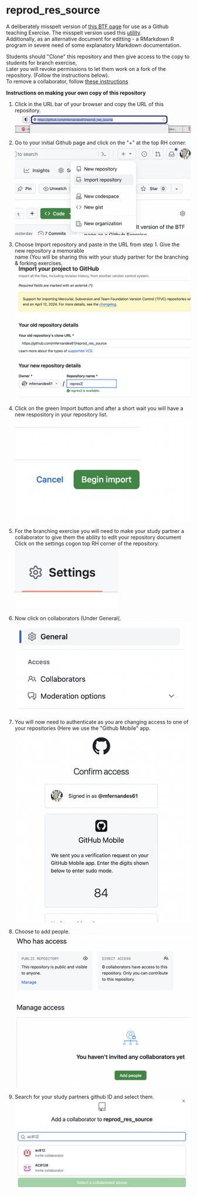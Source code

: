 # reprod_res_source
A deliberately misspelt version of [this BTF page](https://bioinfotraining.bio.cam.ac.uk/about-facility) 
for use as a Github teaching Exercise. The misspelt version used this 
[utility](https://www.online-utility.org/text/misspellizer.jsp).  
Additionally, as an alternative document for editting - a RMarkdown R program in severe need of some 
explanatory Markdown documentation.   

Students should "Clone" this repository and then give access to the copy to students for branch exercise,    
Later you will revoke permissions to let them work on a fork of the repository.
(Follow the instructions below).   
To remove a collaborator, follow [these instructions](https://docs.github.com/en/account-and-profile/setting-up-and-managing-your-personal-account-on-github/managing-access-to-your-personal-repositories/removing-a-collaborator-from-a-personal-repository)

__Instructions on making your own copy of this repository__
1. Click in the URL bar of your browser and copy the URL of this repository.   
![Step 1](img/step-2.png "Step 1")

2. Go to your initial Github page and click on the "+" at the top RH corner.    
![Step 2](img/step-1.png "Step 2")

3. Choose Import repository and paste in the URL from step 1. Give the new repository a memorable    
name (You will be sharing this with your study partner for the branching & forking exercises.         
![Step 3](img/step-3.png "Step 3")

4. Click on the green Import button and after a short wait you will have a new respository in your repository list.    
![Step 4](img/step-4.png "Step 4")
   
5. For the branching exercise you will need to make your study partner a collaborator to give
them the ability to edit your repository document Click on the settings cogon top RH corner of the repository.
![Step 5](img/step-5.png "Step 5")
   
6. Now click on collaborators (Under General(.      
![Step 6](img/step-6.png "Step 6")
    
7. You will now need to authenticate as you are changing access to one of your repositories (Here we use the "Github Mobile" app.   
![Step 7](img/step-7.png "Step 7")
   
8. Choose to add people.   
![Step 9](img/step-9.png "Step 9")
    
9. Search for your study partners github ID and select them.    
![Step 10](img/step-10.png "Step 10")
